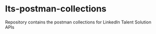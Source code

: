 # lts-postman-collections
Repository contains the postman collections for LinkedIn Talent Solution APIs
